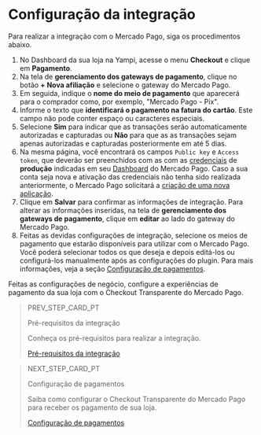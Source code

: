 # Configuração da integração 
 
Para realizar a integração com o Mercado Pago, siga os procedimentos abaixo.
 
1. No Dashboard da sua loja na Yampi, acesse o menu **Checkout** e clique em **Pagamento**.
2. Na tela de **gerenciamento dos gateways de pagamento**, clique no botão **+ Nova afiliação** e selecione o gateway do Mercado Pago. 
3. Em seguida, indique o **nome do meio de pagamento** que aparecerá para o comprador como, por exemplo, "Mercado Pago - Pix".
4. Informe o texto que **identificará o pagamento na fatura do cartão**. Este campo não pode conter espaço ou caracteres especiais.
5. Selecione **Sim** para indicar que as transações serão automaticamente autorizadas e capturadas ou **Não** para que as
as transações sejam apenas autorizadas e capturadas posteriormente em até 5 dias.
6. Na mesma página, você encontrará os campos `Public key` e `Access token`, que deverão ser preenchidos com as com as [credenciais](/developers/pt/guides/additional-content/credentials/credentials) de **produção** indicadas em seu [Dashboard](/developers/pt/guides/additional-content/dashboard/introduction) do Mercado Pago. Caso a sua conta seja nova e ativação das credenciais não tenha sido realizada anteriormente, o Mercado Pago solicitará a [criação de uma nova aplicação](/developers/pt/guides/additional-content/dashboard/aplications). 
7. Clique em **Salvar** para confirmar as informações de integração. Para alterar as informações inseridas, na tela de **gerenciamento dos gateways de pagamento**, clique em **editar** ao lado do gateway do Mercado Pago.
8. Feitas as devidas configurações de integração, selecione os meios de pagamento que estarão disponíveis para utilizar com o Mercado Pago. Você poderá selecionar todos os que deseja e depois editá-los ou configurá-los manualmente após as configurações do plugin. Para mais informações, veja a seção [Configuração de pagamentos](/developers/pt/docs/yampi/payment-configuration-cho-api).

Feitas as configurações de negócio, configure a experiências de pagamento da sua loja com o Checkout Transparente do Mercado Pago.

> PREV_STEP_CARD_PT
>
> Pré-requisitos da integração
>
> Conheça os pré-requisitos para realizar a integração.
>
> [Pré-requisitos da integração](/developers/pt/docs/yampi/prerequisites)

> NEXT_STEP_CARD_PT
>
> Configuração de pagamentos
>
> Saiba como configurar o Checkout Transparente do Mercado Pago para receber os pagamento de sua loja.
>
> [Configuração de pagamentos](/developers/pt/docs/yampi/payment-configuration-cho-api)